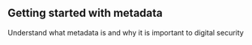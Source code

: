 ## Getting started with metadata

Understand what metadata is and why it is important to digital security

